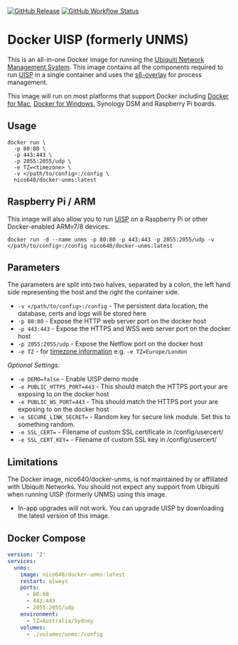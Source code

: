 [![GitHub Release](https://img.shields.io/github/v/release/Nico640/docker-unms?style=flat-square)](https://github.com/nico640/docker-unms/releases)
[![GitHub Workflow Status](https://img.shields.io/github/workflow/status/Nico640/docker-unms/Docker%20CI%20Release?style=flat-square)](https://github.com/Nico640/docker-unms/actions?query=workflow%3A%22Docker+CI+Release%22)

# Docker UISP (formerly UNMS)

This is an all-in-one Docker image for running the [Ubiquiti Network Management System](https://uisp.ui.com/). This image contains all the components required to run [UISP](https://uisp.ui.com/) in a single container and uses the [s6-overlay](https://github.com/just-containers/s6-overlay) for process management.

This image will run on most platforms that support Docker including [Docker for Mac](https://www.docker.com/docker-mac), [Docker for Windows](https://www.docker.com/docker-windows), Synology DSM and Raspberry Pi boards.

## Usage

```shell
docker run \
  -p 80:80 \
  -p 443:443 \
  -p 2055:2055/udp \
  -e TZ=<timezone> \
  -v </path/to/config>:/config \
  nico640/docker-unms:latest
```

## Raspberry Pi / ARM

This image will also allow you to run [UISP](https://uisp.ui.com/) on a Raspberry Pi or other Docker-enabled ARMv7/8 devices.

```
docker run -d --name unms -p 80:80 -p 443:443 -p 2055:2055/udp -v </path/to/config>:/config nico640/docker-unms:latest
```

## Parameters

The parameters are split into two halves, separated by a colon, the left hand side representing the host and the right the container side.

* `-v </path/to/config>:/config` - The persistent data location, the database, certs and logs will be stored here
* `-p 80:80` - Expose the HTTP web server port on the docker host
* `-p 443:443` - Expose the HTTPS and WSS web server port on the docker host
* `-p 2055:2055/udp` - Expose the Netflow port on the docker host
* `-e TZ` - for [timezone information](https://en.wikipedia.org/wiki/List_of_tz_database_time_zones) e.g. `-e TZ=Europe/London`

*Optional Settings:*

* `-e DEMO=false` - Enable UISP demo mode
* `-e PUBLIC_HTTPS_PORT=443` - This should match the HTTPS port your are exposing to on the docker host
* `-e PUBLIC_WS_PORT=443` - This should match the HTTPS port your are exposing to on the docker host
* `-e SECURE_LINK_SECRET=` - Random key for secure link module. Set this to something random.
* `-e SSL_CERT=` - Filename of custom SSL certificate in /config/usercert/
* `-e SSL_CERT_KEY=` - Filename of custom SSL key in /config/usercert/

## Limitations

The Docker image, nico640/docker-unms, is not maintained by or affiliated with Ubiquiti Networks. You should not expect any support from Ubiquiti when running UISP (formerly UNMS) using this image.

* In-app upgrades will not work. You can upgrade UISP by downloading the latest version of this image.

## Docker Compose

```yml
version: '2'
services:
  unms:
    image: nico640/docker-unms:latest
    restart: always
    ports:
      - 80:80
      - 443:443
      - 2055:2055/udp
    environment:
      - TZ=Australia/Sydney
    volumes:
      - ./volumes/unms:/config
```

